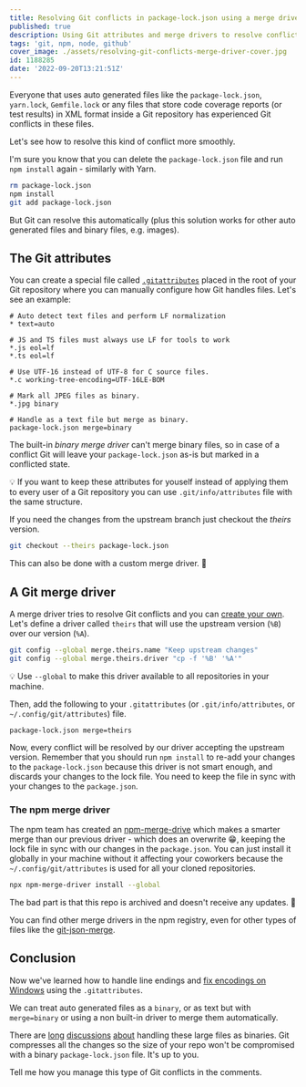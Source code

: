 ```yaml
---
title: Resolving Git conflicts in package-lock.json using a merge driver
published: true
description: Using Git attributes and merge drivers to resolve conflicts automatically.
tags: 'git, npm, node, github'
cover_image: ./assets/resolving-git-conflicts-merge-driver-cover.jpg
id: 1188285
date: '2022-09-20T13:21:51Z'
---
```


Everyone that uses auto generated files like the `package-lock.json`, `yarn.lock`, `Gemfile.lock` or any files that store code coverage reports (or test results) in XML format inside a Git repository has experienced Git conflicts in these files.

Let's see how to resolve this kind of conflict more smoothly.

I'm sure you know that you can delete the `package-lock.json` file and run `npm install` again - similarly with Yarn.

```bash
rm package-lock.json
npm install
git add package-lock.json
```

But Git can resolve this automatically (plus this solution works for other auto generated files and binary files, e.g. images).

## The Git attributes

You can create a special file called [`.gitattributes`](https://git-scm.com/docs/gitattributes) placed in the root of your Git repository where you can manually configure how Git handles files. Let's see an example:

```text
# Auto detect text files and perform LF normalization
* text=auto

# JS and TS files must always use LF for tools to work
*.js eol=lf
*.ts eol=lf

# Use UTF-16 instead of UTF-8 for C source files.
*.c working-tree-encoding=UTF-16LE-BOM

# Mark all JPEG files as binary.
*.jpg binary

# Handle as a text file but merge as binary.
package-lock.json merge=binary
```

The built-in _binary merge driver_ can't merge binary files, so in case of a conflict Git will leave your `package-lock.json` as-is but marked in a conflicted state.

💡 If you want to keep these attributes for youself instead of applying them to every user of a Git repository you can use `.git/info/attributes` file with the same structure.

If you need the changes from the upstream branch just checkout the _theirs_ version.

```bash
git checkout --theirs package-lock.json
```

This can also be done with a custom merge driver. 👐

## A Git merge driver

A merge driver tries to resolve Git conflicts and you can [create your own](https://git-scm.com/docs/gitattributes#_defining_a_custom_merge_driver). Let's define a driver called `theirs` that will use the upstream version (`%B`) over our version (`%A`).

```bash
git config --global merge.theirs.name "Keep upstream changes"
git config --global merge.theirs.driver "cp -f '%B' '%A'"
```

💡 Use `--global` to make this driver available to all repositories in your machine.

Then, add the following to your `.gitattributes` (or `.git/info/attributes`, or `~/.config/git/attributes`) file.

```text
package-lock.json merge=theirs
```

Now, every conflict will be resolved by our driver accepting the upstream version. Remember that you should run `npm install` to re-add your changes to the `package-lock.json` because this driver is not smart enough, and discards your changes to the lock file. You need to keep the file in sync with your changes to the `package.json`.

### The npm merge driver

The npm team has created an [npm-merge-drive](https://github.com/npm/npm-merge-driver) which makes a smarter merge than our previous driver - which does an overwrite 😁, keeping the lock file in sync with our changes in the `package.json`. You can just install it globally in your machine without it affecting your coworkers because the `~/.config/git/attributes` is used for all your cloned repositories.

```bash
npx npm-merge-driver install --global
```

The bad part is that this repo is archived and doesn't receive any updates. 🐛

You can find other merge drivers in the npm registry, even for other types of files like the [git-json-merge](https://github.com/jonatanpedersen/git-json-merge).

## Conclusion

Now we've learned how to handle line endings and [fix encodings on Windows](https://www.git-scm.com/docs/gitfaq#_cross_platform_issues) using the `.gitattributes`.

We can treat auto generated files as a `binary`, or as text but with `merge=binary` or using a non built-in driver to merge them automatically.

There are [long](https://github.com/yarnpkg/yarn/issues/1776) [discussions](https://mail.kde.org/pipermail/kde-devel/2022-August/001256.html) [about](https://www.reddit.com/r/webdev/comments/ak16q8/set_your_packagelockjson_as_a_binary_in/) handling these large files as binaries. Git compresses all the changes so the size of your repo won't be compromised with a binary `package-lock.json` file. It's up to you.

Tell me how you manage this type of Git conflicts in the comments.
